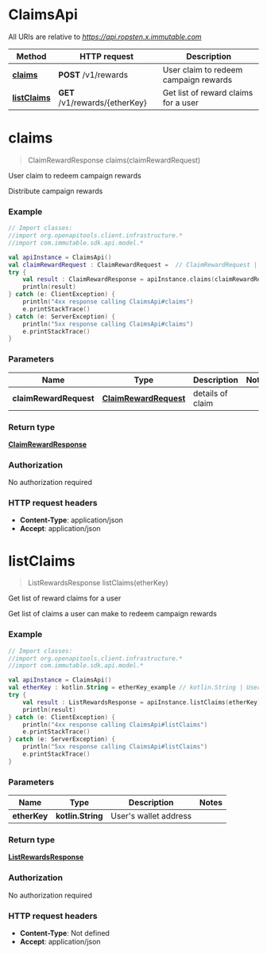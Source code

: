 # ClaimsApi

All URIs are relative to *https://api.ropsten.x.immutable.com*

Method | HTTP request | Description
------------- | ------------- | -------------
[**claims**](ClaimsApi.md#claims) | **POST** /v1/rewards | User claim to redeem campaign rewards
[**listClaims**](ClaimsApi.md#listClaims) | **GET** /v1/rewards/{etherKey} | Get list of reward claims for a user


<a name="claims"></a>
# **claims**
> ClaimRewardResponse claims(claimRewardRequest)

User claim to redeem campaign rewards

Distribute campaign rewards

### Example
```kotlin
// Import classes:
//import org.openapitools.client.infrastructure.*
//import com.immutable.sdk.api.model.*

val apiInstance = ClaimsApi()
val claimRewardRequest : ClaimRewardRequest =  // ClaimRewardRequest | details of claim
try {
    val result : ClaimRewardResponse = apiInstance.claims(claimRewardRequest)
    println(result)
} catch (e: ClientException) {
    println("4xx response calling ClaimsApi#claims")
    e.printStackTrace()
} catch (e: ServerException) {
    println("5xx response calling ClaimsApi#claims")
    e.printStackTrace()
}
```

### Parameters

Name | Type | Description  | Notes
------------- | ------------- | ------------- | -------------
 **claimRewardRequest** | [**ClaimRewardRequest**](ClaimRewardRequest.md)| details of claim |

### Return type

[**ClaimRewardResponse**](ClaimRewardResponse.md)

### Authorization

No authorization required

### HTTP request headers

 - **Content-Type**: application/json
 - **Accept**: application/json

<a name="listClaims"></a>
# **listClaims**
> ListRewardsResponse listClaims(etherKey)

Get list of reward claims for a user

Get list of claims a user can make to redeem campaign rewards

### Example
```kotlin
// Import classes:
//import org.openapitools.client.infrastructure.*
//import com.immutable.sdk.api.model.*

val apiInstance = ClaimsApi()
val etherKey : kotlin.String = etherKey_example // kotlin.String | User's wallet address
try {
    val result : ListRewardsResponse = apiInstance.listClaims(etherKey)
    println(result)
} catch (e: ClientException) {
    println("4xx response calling ClaimsApi#listClaims")
    e.printStackTrace()
} catch (e: ServerException) {
    println("5xx response calling ClaimsApi#listClaims")
    e.printStackTrace()
}
```

### Parameters

Name | Type | Description  | Notes
------------- | ------------- | ------------- | -------------
 **etherKey** | **kotlin.String**| User&#39;s wallet address |

### Return type

[**ListRewardsResponse**](ListRewardsResponse.md)

### Authorization

No authorization required

### HTTP request headers

 - **Content-Type**: Not defined
 - **Accept**: application/json

